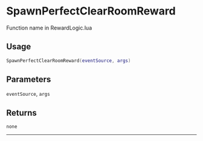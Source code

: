 # SpawnPerfectClearRoomReward
Function name in RewardLogic.lua
## Usage
```lua
SpawnPerfectClearRoomReward(eventSource, args)
```
## Parameters
`eventSource`, `args`
## Returns
`none`

---